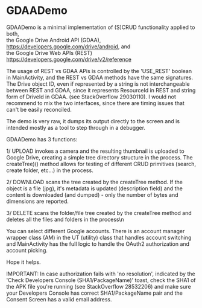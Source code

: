 # GDAADemo

GDAADemo is a minimal implementation of (S)CRUD functionality applied to both,<br/> 
the Google Drive Android API (GDAA), https://developers.google.com/drive/android, and<br/>
the Google Drive Web APIs (REST) https://developers.google.com/drive/v2/reference  

The usage of REST vs GDAA APis is controlled by the 'USE_REST' boolean in 
MainActivity, and the REST vs GDAA methods have the same signatures. The Drive object
ID, even if represented by a string is not interchangeable between REST and GDAA, since
it represents ResourceId in REST and string form of DriveId in GDAA. (see StackOverflow
29030110). I would not recommend to mix the two interfaces, since there are timing
issues that can't be easily reconciled. 

The demo is very raw, it dumps its output directly to the screen and is intended
mostly as a tool to step through in a debugger. 
 
GDAADemo has 3 functions:

1/ UPLOAD invokes a camera and the resulting thumbnail is uploaded to
   Google Drive, creating a simple tree directory structure in the process.
    The createTree)() method allows for testing of different CRUD primitives (search,
    create folder, etc…) in the process.
 
2/ DOWNLOAD scans the tree created by the createTree method. If the
   object is a file (jpg), it\'s metadata is updated (description field) and the content
   is downloaded (and dumped) - only the number of bytes and dimensions are reported.

3/ DELETE scans the folder/file tree created by the createTree method and deletes all the
   files and folders in the process\n

You can select different Google accounts. There is an account manager wrapper class (AM) in
the UT (utility) class that handles account switching and MainActivity has the full logic to
handle the OAuth2 authorization and account picking. 

Hope it helps.

IMPORTANT:
In case authorization fails with 'no resolution', indicated by the 'Check Developers Console (SHA1/PackageName)' toast, check the SHA1 of the APK file you're running (see StackOverflow 28532206) and make sure your Developers Console has correct SHA1/PackageName pair and the Consent Screen has a valid email address.
